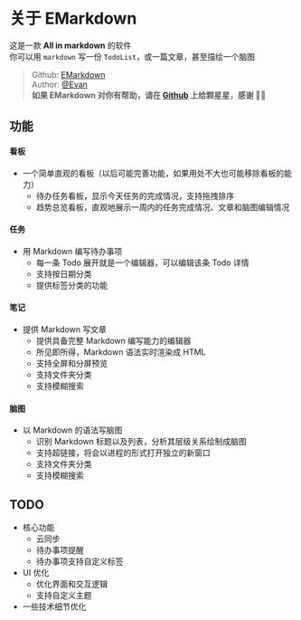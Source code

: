 # 关于 EMarkdown

这是一款 **All in markdown** 的软件  
你可以用 `markdown` 写一份 `TodoList`，或一篇文章，甚至描绘一个脑图

> Github: [EMarkdown](https://github.com/EvanOyam/e-markdown)  
> Author: [@Evan](https://github.com/EvanOyam)  
> **如果 EMarkdown 对你有帮助，请在 [Github](https://github.com/EvanOyam/e-markdown) 上给颗星星，感谢 🙏🙏**

## 功能

#### 看板

- 一个简单直观的看板（以后可能完善功能，如果用处不大也可能移除看板的能力）
  - 待办任务看板，显示今天任务的完成情况，支持拖拽排序
  - 趋势总览看板，直观地展示一周内的任务完成情况、文章和脑图编辑情况

#### 任务

- 用 Markdown 编写待办事项
  - 每一条 Todo 展开就是一个编辑器，可以编辑该条 Todo 详情
  - 支持按日期分类
  - 提供标签分类的功能

#### 笔记

- 提供 Markdown 写文章
  - 提供具备完整 Markdown 编写能力的编辑器
  - 所见即所得，Markdown 语法实时渲染成 HTML
  - 支持全屏和分屏预览
  - 支持文件夹分类
  - 支持模糊搜索

#### 脑图

- 以 Markdown 的语法写脑图
  - 识别 Markdown 标题以及列表，分析其层级关系绘制成脑图
  - 支持超链接，将会以进程的形式打开独立的新窗口
  - 支持文件夹分类
  - 支持模糊搜索

## TODO

- 核心功能
  - 云同步
  - 待办事项提醒
  - 待办事项支持自定义标签
- UI 优化
  - 优化界面和交互逻辑
  - 支持自定义主题
- 一些技术细节优化
